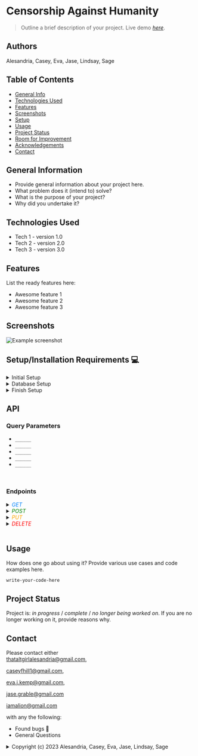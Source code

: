 # Censorship Against Humanity
> Outline a brief description of your project.
> Live demo [_here_](https://www.example.com). <!-- If you have the project hosted somewhere, include the link here. -->

## Authors
Alesandria, Casey, Eva, Jase, Lindsay, Sage

## Table of Contents
* [General Info](#general-information)
* [Technologies Used](#technologies-used)
* [Features](#features)
* [Screenshots](#screenshots)
* [Setup](#setup)
* [Usage](#usage)
* [Project Status](#project-status)
* [Room for Improvement](#room-for-improvement)
* [Acknowledgements](#acknowledgements)
* [Contact](#contact)
<!-- * [License](#license) -->


## General Information
- Provide general information about your project here.
- What problem does it (intend to) solve?
- What is the purpose of your project?
- Why did you undertake it?
<!-- You don't have to answer all the questions - just the ones relevant to your project. -->


## Technologies Used
- Tech 1 - version 1.0
- Tech 2 - version 2.0
- Tech 3 - version 3.0


## Features
List the ready features here:
- Awesome feature 1
- Awesome feature 2
- Awesome feature 3


## Screenshots
![Example screenshot](./img/screenshot.png)
<!-- If you have screenshots you'd like to share, include them here. -->


## **Setup/Installation Requirements** &#x1F4BB;

<details>
<summary> Initial Setup </summary>

-   Clone this repository to your local machine.
    ```bash
    $ git clone https://github.com/______
    ```
-   Open VS Code (or your IDE of choice).
-   Open the top level directory you just cloned.
</details>
<details>
<summary> Database Setup </summary>

-   Use a MySql RDBMS (like MySql Workbench) to import/upload the cah.sql file and create your database.
-   In your CAH Directory, create a file with the name `appsettings.json` and copy and past the following code into this file:

    <pre><code>{
        "Logging": {
            "LogLevel": {
            "Default": "Information",
            "Microsoft.AspNetCore": "Warning"
            }
        },
        "AllowedHosts": "*",
        "ConnectionStrings": {
            "DefaultConnection": "Server=localhost;Port=3306;cah;uid=[YOUR_UID];pwd=[YOUR_PASSWORD];"
        }
    }</code></pre>

-   Use your personal UID and Password for your db connection and make sure you remove the brackets currently in place.

</details>
<!--Download the csv and import into MySQL Workbench
Use Existing Table: change from `efmigrationhistory` to correct table
Click "ok" for Index out of range
Click the wrench &#x1F527;
Switch the drop down to "TEXT" instead of ID
Configure import settings: change field separator to , and line separator to LF
null and NULL = yes -->

<details>
<summary> Finish Setup </summary>

-   In your terminal:

    Change directory (cd) to CAH folder.

    ```bash
    $ dotnet build
    ```

    ```bash
    $ dotnet ef migrations add Initial
    ```

    ```bash
    $ dotnet ef database update
    ```

    ```bash
    $ dotnet run
    ```

    (or `dotnet watch run` to avoid reloading with edits in real time, and have Swagger open).

-   A web page will automatically open in your browser at port 5000 or 5001
</details>

## API

### Query Parameters

-   `______`
-   `______`
-   `______`
-   `______`
-   `______`

<br>

### Endpoints

<details>
<summary><span style="color: rgb(3, 132, 252); font-style: italic;">GET</span></summary>

#### <span style="color: rgb(3, 132, 252); font-style: italic;">GET</span> /api/ <br>

#### <span style="color: rgb(3, 132, 252); font-style: italic;">GET</span> /api/cah/random<br>

#### Query by parameter:

#### <span style="color: rgb(3, 132, 252); font-style: italic;">GET</span> /api/parks?name={name} <br>

#### <span style="color: rgb(3, 132, 252); font-style: italic;">GET</span> /api/parks?state={state} <br>

#### <span style="color: rgb(3, 132, 252); font-style: italic;">GET</span> /api/parks?type={type} <br>

#### <span style="color: rgb(3, 132, 252); font-style: italic;">GET</span> /api/parks?description={keyword} <br>

<br>For example,<span style="color: rgb(3, 132, 252); font-style: italic;">&nbsp;GET&nbsp;</span> `https://localhost:5001/api/Parks?description=murder` will return the result:

<img src="img/description.jpg" alt="example api response" width="300">
<br>
</details>

<details>
<summary><span style="color: green; font-style: italic;">POST</span></summary>
<br>
<span style="color: green; font-style: italic;">POST</span> /api/parks
<br><br>Create a new Park object in the body in JSON format:
<br><br>
<img src="img/post.jpg" alt="example api response" width="300"><br>
**Check for error messages that might fail validation
<br><br>
</details>

<details>
<summary><span style="color: orange; font-style: italic;">PUT</span></summary>
<br>
<span style="color: orange; font-style: italic;">PUT</span> /api/parks/{parkId}
<br><br>

Edit the details of a Park object.
Always signify the `parkId` of the targeted object <br>For example, to edit Park object with `parkId` 1:<br><span style="color: orange; font-style: italic;">&nbsp;PUT&nbsp;</span> `http://localhost:5000/api/parks/1`:

<img src="img/put.jpg" alt="example api response" width="300">
<br><br>
</details>
<details>
<summary><span style="color: red; font-style: italic;">DELETE</span></summary>
<br>
<span style="color: red; font-style: italic;">DELETE</span> /api/parks/{parkId}
<br><br>

Delete a Park object.
Enter the value of the target card object's `cardId`. For example to delete object with cardId 16:
<br><span style="color: red; font-style: italic;">&nbsp;DELETE&nbsp;</span> `http://localhost:5000/api/___/16`:
<br><br>
<img src="img/delete.jpg" alt="example api response" width="300">

</details>

<br>

## Usage
How does one go about using it?
Provide various use cases and code examples here.

`write-your-code-here`


## Project Status
Project is: _in progress_ / _complete_ / _no longer being worked on_. If you are no longer working on it, provide reasons why.





## Contact

Please contact either<br>
[thataltgirlalesandria@gmail.com](mailto:thataltgirlalesandria@gmail.com?subject=Hello%20Alesandria,&body=Nice%20job!%20), 

[caseyfhill1@gmail.com](mailto:caseyfhill1@gmail.com?subject=Hello%20Casey,&body=Nice%20job!%20), 

[eva.j.kemp@gmail.com](mailto:eva.j.kemp@gmail.com?subject=Hello%20Eva,&body=Nice%20job!%20), 

[jase.grable@gmail.com](mailto:jase.grable@gmail.com.com?subject=Hello%20Jase,&body=Nice%20job!%20)

[iamalion@gmail.com](mailto:iamalion@gmail.com.com?subject=Hello%20Lindsay,&body=Nice%20job!%20)

with any the following:

-   Found bugs &#x1F41E;
-   General Questions



<details>
<summary>Copyright (c) 2023 Alesandria, Casey, Eva, Jase, Lindsay, Sage</summary>
<br>
Permission is hereby granted, free of charge, to any person obtaining a copy
of this software and associated documentation files (the "Software"), to deal
in the Software without restriction, including without limitation the rights
to use, copy, modify, merge, publish, distribute, sublicense, and/or sell
copies of the Software, and to permit persons to whom the Software is
furnished to do so, subject to the following conditions:

The above copyright notice and this permission notice shall be included in all
copies or substantial portions of the Software.

THE SOFTWARE IS PROVIDED "AS IS", WITHOUT WARRANTY OF ANY KIND, EXPRESS OR
IMPLIED, INCLUDING BUT NOT LIMITED TO THE WARRANTIES OF MERCHANTABILITY,
FITNESS FOR A PARTICULAR PURPOSE AND NONINFRINGEMENT. IN NO EVENT SHALL THE
AUTHORS OR COPYRIGHT HOLDERS BE LIABLE FOR ANY CLAIM, DAMAGES OR OTHER
LIABILITY, WHETHER IN AN ACTION OF CONTRACT, TORT OR OTHERWISE, ARISING FROM,
OUT OF OR IN CONNECTION WITH THE SOFTWARE OR THE USE OR OTHER DEALINGS IN THE
SOFTWARE.
</detalis>